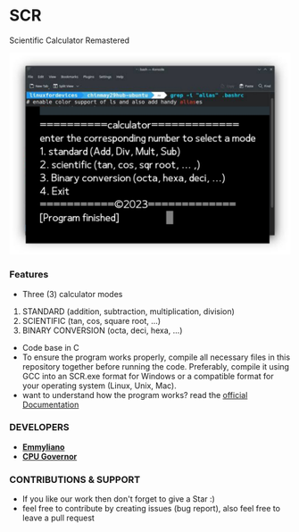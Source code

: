 
# SCR 
Scientific Calculator Remastered 

<p align="center">
<img src="Src/Images/img.jpg">
</p>


### Features

-  Three (3) calculator  modes
 1. STANDARD (addition, subtraction, multiplication, division)
 2. SCIENTIFIC (tan, cos, square root, ...)
 3. BINARY CONVERSION (octa, deci, hexa, ...)

- Code base in C
- To ensure the program works properly, compile all necessary files in this repository together before running the code. Preferably, compile it using GCC into an SCR.exe format for Windows or a compatible format for your operating system (Linux, Unix, Mac).
- want to understand how the program works? read the [official Documentation](Documentation.txt)

### DEVELOPERS

- [**Emmyliano**](https://github.com/emmyliano)
- [**CPU Governor**](https://github.com/CPU-governor)

### CONTRIBUTIONS & SUPPORT
- If you like our work then don't forget to give a Star :)
- feel free to contribute by creating issues (bug report), also feel free to leave a pull request

